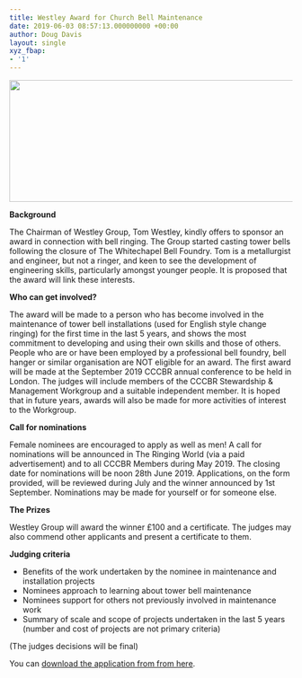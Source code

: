 ```yaml
---
title: Westley Award for Church Bell Maintenance
date: 2019-06-03 08:57:13.000000000 +00:00
author: Doug Davis
layout: single
xyz_fbap:
- '1'
---
```

<img loading="lazy" width="768" height="217" src="https://cccbr.org.uk/wp-content/uploads/2019/06/westley-award-768x217.jpg" alt="" srcset="https://cccbr.org.uk/wp-content/uploads/2019/06/westley-award-768x217.jpg 768w, https://cccbr.org.uk/wp-content/uploads/2019/06/westley-award-300x85.jpg 300w, https://cccbr.org.uk/wp-content/uploads/2019/06/westley-award-1024x290.jpg 1024w, https://cccbr.org.uk/wp-content/uploads/2019/06/westley-award-1200x340.jpg 1200w, https://cccbr.org.uk/wp-content/uploads/2019/06/westley-award-600x170.jpg 600w" sizes="(max-width: 768px) 100vw, 768px" /> 

**Background**

The Chairman of Westley Group, Tom Westley, kindly offers to sponsor an award in connection with bell ringing. The Group started casting tower bells following the closure of The Whitechapel Bell Foundry. Tom is a metallurgist and engineer, but not a ringer, and keen to see the development of engineering skills, particularly amongst younger people. It is proposed that the award will link these interests.

**Who can get involved?**

The award will be made to a person who has become involved in the maintenance of tower bell installations (used for English style change ringing) for the first time in the last 5 years, and shows the most commitment to developing and using their own skills and those of others. People who are or have been employed by a professional bell foundry, bell hanger or similar organisation are NOT eligible for an award. The first award will be made at the September 2019 CCCBR annual conference to be held in London. The judges will include members of the CCCBR Stewardship & Management Workgroup and a suitable independent member. It is hoped that in future years, awards will also be made for more activities of interest to the Workgroup.

**Call for nominations**

Female nominees are encouraged to apply as well as men! A call for nominations will be announced in The Ringing World (via a paid advertisement) and to all CCCBR Members during May 2019. The closing date for nominations will be noon 28th June 2019. Applications, on the form provided, will be reviewed during July and the winner announced by 1st September. Nominations may be made for yourself or for someone else.

**The Prizes**

Westley Group will award the winner £100 and a certificate. The judges may also commend other applicants and present a certificate to them.

**Judging criteria**

  * Benefits of the work undertaken by the nominee in maintenance and installation projects
  * Nominees approach to learning about tower bell maintenance
  * Nominees support for others not previously involved in maintenance work
  * Summary of scale and scope of projects undertaken in the last 5 years (number and cost of projects are not primary criteria)

(The judges decisions will be final)

You can <a href="https://cccbr.org.uk/wp-content/uploads/2019/06/SM_WestleyAward_2019_Ver_6.pdf" target="_blank" rel="noopener noreferrer">download the application from from here</a>.

